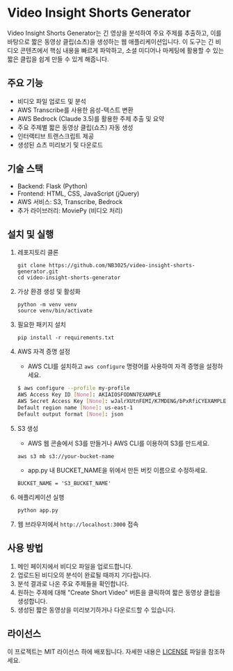 # Video Insight Shorts Generator

Video Insight Shorts Generator는 긴 영상을 분석하여 주요 주제를 추출하고, 이를 바탕으로 짧은 동영상 클립(쇼츠)을 생성하는 웹 애플리케이션입니다. 이 도구는 긴 비디오 콘텐츠에서 핵심 내용을 빠르게 파악하고, 소셜 미디어나 마케팅에 활용할 수 있는 짧은 클립을 쉽게 만들 수 있게 해줍니다.

## 주요 기능

- 비디오 파일 업로드 및 분석
- AWS Transcribe를 사용한 음성-텍스트 변환
- AWS Bedrock (Claude 3.5)를 활용한 주제 추출 및 요약
- 주요 주제별 짧은 동영상 클립(쇼츠) 자동 생성
- 인터랙티브 트랜스크립트 제공
- 생성된 쇼츠 미리보기 및 다운로드

## 기술 스택

- Backend: Flask (Python)
- Frontend: HTML, CSS, JavaScript (jQuery)
- AWS 서비스: S3, Transcribe, Bedrock
- 추가 라이브러리: MoviePy (비디오 처리)

## 설치 및 실행

1. 레포지토리 클론
   ```
   git clone https://github.com/NB3025/video-insight-shorts-generator.git
   cd video-insight-shorts-generator
   ```

2. 가상 환경 생성 및 활성화
   ```
   python -m venv venv
   source venv/bin/activate 
   ```

3. 필요한 패키지 설치
   ```
   pip install -r requirements.txt
   ```

4. AWS 자격 증명 설정
   - AWS CLI를 설치하고 `aws configure` 명령어를 사용하여 자격 증명을 설정하세요.
   ```bash
   $ aws configure --profile my-profile 
   AWS Access Key ID [None]: AKIAIOSFODNN7EXAMPLE
   AWS Secret Access Key [None]: wJalrXUtnFEMI/K7MDENG/bPxRfiCYEXAMPLEKEY
   Default region name [None]: us-east-1
   Default output format [None]: json
   ```
   
5. S3 생성
   - AWS 웹 콘솔에서 S3를 만들거나 AWS CLI를 이용하여 S3를 만드세요.
   ```
   aws s3 mb s3://your-bucket-name
   ```
   - app.py 내 BUCKET_NAME을 위에서 만든 버킷 이름으로 수정하세요.
   ```
   BUCKET_NAME = 'S3_BUCKET_NAME'
   ```

5. 애플리케이션 실행
   ```
   python app.py
   ```
   

6. 웹 브라우저에서 `http://localhost:3000` 접속

## 사용 방법

1. 메인 페이지에서 비디오 파일을 업로드합니다.
2. 업로드된 비디오의 분석이 완료될 때까지 기다립니다.
3. 분석 결과로 나온 주요 주제들을 확인합니다.
4. 원하는 주제에 대해 "Create Short Video" 버튼을 클릭하여 짧은 동영상 클립을 생성합니다.
5. 생성된 짧은 동영상을 미리보기하거나 다운로드할 수 있습니다.

## 라이선스

이 프로젝트는 MIT 라이선스 하에 배포됩니다. 자세한 내용은 [LICENSE](LICENSE) 파일을 참조하세요.
